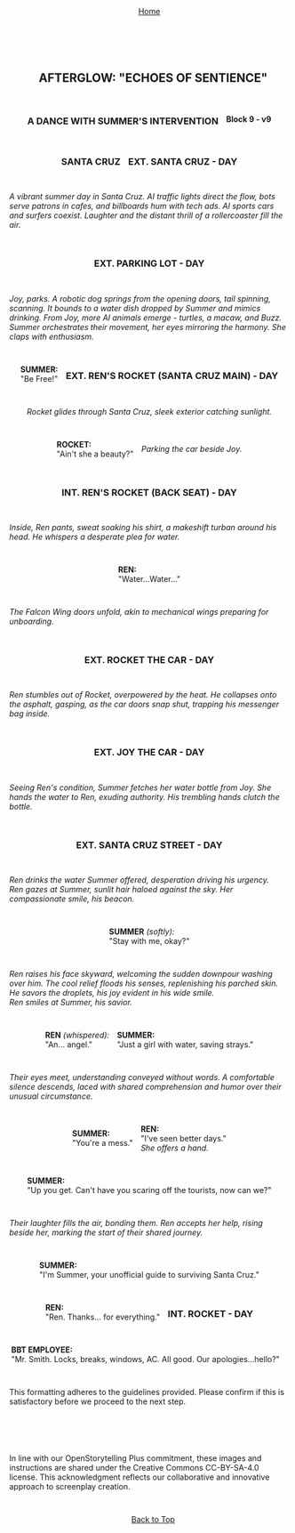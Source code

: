 <div align="right" style="display: flex; flex-wrap: wrap; justify-content: center; align-items: center; gap: 1em; margin: 4em 0;">
<a href="https://github.com/BryanHarrisScripts/Afterglow-Echoes-of-Sentience/blob/main/Afterglow%20Storyboard%20Blocks/README.md">Home</a>
<div align="left" style="display: flex; flex-wrap: wrap; justify-content: center; align-items: center; gap: 1em; margin: 4em 0;">
<a id="top"></a> 

## AFTERGLOW: "ECHOES OF SENTIENCE"

### A DANCE WITH SUMMER'S INTERVENTION
**Block 9 - v9**

### SANTA CRUZ

### EXT. SANTA CRUZ - DAY
_A vibrant summer day in Santa Cruz. AI traffic lights direct the flow, bots serve patrons in cafes, and billboards hum with tech ads. AI sports cars and surfers coexist. Laughter and the distant thrill of a rollercoaster fill the air._

### EXT. PARKING LOT - DAY

_Joy, parks. A robotic dog springs from the opening doors, tail spinning, scanning. It bounds to a water dish dropped by Summer and mimics drinking._
_From Joy, more AI animals emerge - turtles, a macaw, and Buzz. Summer orchestrates their movement, her eyes mirroring the harmony. She claps with enthusiasm._

**SUMMER:**  
"Be Free!"

### EXT. REN'S ROCKET (SANTA CRUZ MAIN) - DAY

_Rocket glides through Santa Cruz, sleek exterior catching sunlight._

**ROCKET:**  
"Ain't she a beauty?"  

_Parking the car beside Joy._

### INT. REN'S ROCKET (BACK SEAT) - DAY
_Inside, Ren pants, sweat soaking his shirt, a makeshift turban around his head. He whispers a desperate plea for water._

**REN:**  
"Water...Water..."  

_The Falcon Wing doors unfold, akin to mechanical wings preparing for unboarding._

### EXT. ROCKET THE CAR - DAY
_Ren stumbles out of Rocket, overpowered by the heat. He collapses onto the asphalt, gasping, as the car doors snap shut, trapping his messenger bag inside._

### EXT. JOY THE CAR - DAY
_Seeing Ren's condition, Summer fetches her water bottle from Joy. She hands the water to Ren, exuding authority. His trembling hands clutch the bottle._

### EXT. SANTA CRUZ STREET - DAY

_Ren drinks the water Summer offered, desperation driving his urgency._  
_Ren gazes at Summer, sunlit hair haloed against the sky. Her compassionate smile, his beacon._

**SUMMER** _(softly):_  
"Stay with me, okay?"  

_Ren raises his face skyward, welcoming the sudden downpour washing over him. The cool relief floods his senses, replenishing his parched skin. He savors the droplets, his joy evident in his wide smile._  
_Ren smiles at Summer, his savior._

**REN** _(whispered):_  
"An... angel."

**SUMMER:**  
"Just a girl with water, saving strays."  

_Their eyes meet, understanding conveyed without words. A comfortable silence descends, laced with shared comprehension and humor over their unusual circumstance._

**SUMMER:**  
"You're a mess."

**REN:**  
"I've seen better days."  
_She offers a hand._

**SUMMER:**  
"Up you get. Can't have you scaring off the tourists, now can we?"  

_Their laughter fills the air, bonding them. Ren accepts her help, rising beside her, marking the start of their shared journey._

**SUMMER:**  
"I'm Summer, your unofficial guide to surviving Santa Cruz."

**REN:**  
"Ren. Thanks... for everything."

### INT. ROCKET - DAY

**BBT EMPLOYEE:**  
"Mr. Smith. Locks, breaks, windows, AC. All good. Our apologies...hello?"

---

This formatting adheres to the guidelines provided. Please confirm if this is satisfactory before we proceed to the next step.

---

In line with our OpenStorytelling Plus commitment, these images and instructions are shared under the Creative Commons CC-BY-SA-4.0 license. This acknowledgment reflects our collaborative and innovative approach to screenplay creation.

---

<a href="#top">Back to Top</a>
